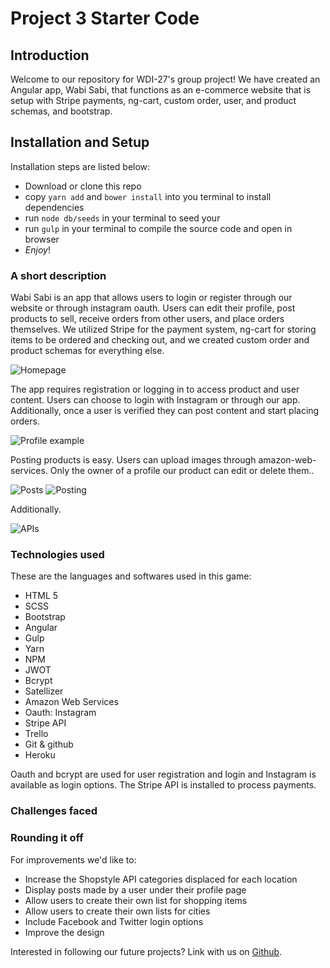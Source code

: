 # Project 3 Starter Code

 ## Introduction


 Welcome to our repository for WDI-27's group project! We have created an Angular app, Wabi Sabi, that functions as an e-commerce website that is setup with Stripe payments, ng-cart, custom order, user, and product schemas, and bootstrap.

 ## Installation and Setup

 Installation steps are listed below:

 * Download or clone this repo
 * copy `yarn add` and `bower install` into you terminal to install dependencies
 * run `node db/seeds` in your terminal to seed your
 * run `gulp` in your terminal to compile the source code and open in browser
 * _Enjoy_!

 ### A short description


 Wabi Sabi is an app that allows users to login or register through our website or through instagram oauth. Users can edit their profile, post products to sell, receive orders from other users, and place orders themselves. We utilized Stripe for the payment system, ng-cart for storing items to be ordered and checking out, and we created custom order and product schemas for everything else.

 ![Homepage](src/assets/images/readmeHome.png)

 The app requires registration or logging in to access product and user content. Users can choose to login with Instagram or through our app. Additionally, once a user is verified they can post content and start placing orders.

 ![Profile example](src/assets/images/readmeProfile.png)

 Posting products is easy. Users can upload images through amazon-web-services. Only the owner of a profile our product can edit or delete them..

 ![Posts](src/assets/images/readmePosts.png)
 ![Posting](src/assets/images/readmePost.png)

 Additionally.

 ![APIs](src/assets/images/readmeAPIs.png)


 ### Technologies used

 These are the languages and softwares used in this game:

 - HTML 5
 - SCSS
 - Bootstrap
 - Angular
 - Gulp
 - Yarn
 - NPM
 - JWOT
 - Bcrypt
 - Satellizer
 - Amazon Web Services
 - Oauth: Instagram
 - Stripe API
 - Trello
 - Git & github
 - Heroku

 Oauth and bcrypt are used for user registration and login and Instagram is available as login options. The Stripe API is installed to process payments.

 ### Challenges faced



 ### Rounding it off

 For improvements we'd like to:

 - Increase the Shopstyle API categories displaced for each location
 - Display posts made by a user under their profile page
 - Allow users to create their own list for shopping items
 - Allow users to create their own lists for cities
 - Include Facebook and Twitter login options
 - Improve the design

 Interested in following our future projects? Link with us on [Github](https://github.com/alexandriako).
